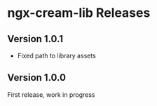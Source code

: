 # ngx-cream-lib Releases

## Version 1.0.1

- Fixed path to library assets

## Version 1.0.0

First release, work in progress
